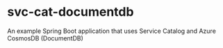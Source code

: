 # svc-cat-documentdb
An example Spring Boot application that uses Service Catalog and Azure CosmosDB (DocumentDB)
